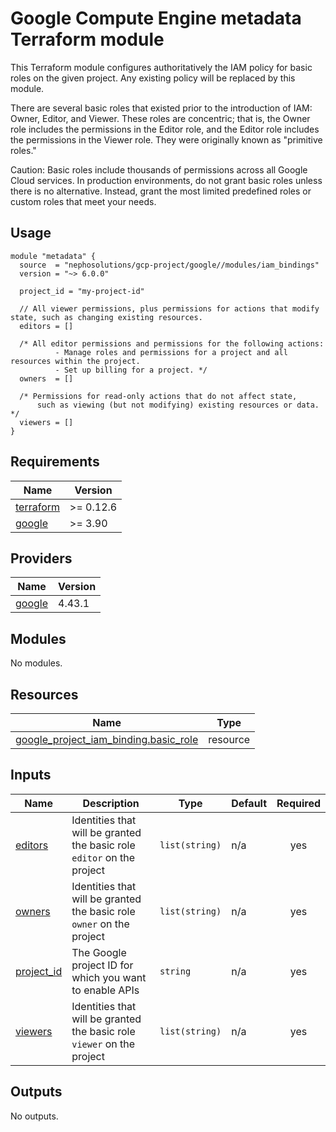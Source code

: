 # Google Compute Engine metadata Terraform module

This Terraform module configures authoritatively the IAM policy for basic roles on the given project.
Any existing policy will be replaced by this module.

There are several basic roles that existed prior to the introduction of IAM:
Owner, Editor, and Viewer. These roles are concentric; that is, the Owner role includes the permissions in the Editor role,
and the Editor role includes the permissions in the Viewer role. They were originally known as "primitive roles."

Caution:
  Basic roles include thousands of permissions across all Google Cloud services.
  In production environments, do not grant basic roles unless there is no alternative.
  Instead, grant the most limited predefined roles or custom roles that meet your needs.


## Usage

```hcl
module "metadata" {
  source  = "nephosolutions/gcp-project/google//modules/iam_bindings"
  version = "~> 6.0.0"

  project_id = "my-project-id"

  // All viewer permissions, plus permissions for actions that modify state, such as changing existing resources.
  editors = []

  /* All editor permissions and permissions for the following actions:
          - Manage roles and permissions for a project and all resources within the project.
          - Set up billing for a project. */
  owners  = []

  /* Permissions for read-only actions that do not affect state,
      such as viewing (but not modifying) existing resources or data. */
  viewers = []
}
```

<!-- BEGINNING OF PRE-COMMIT-TERRAFORM DOCS HOOK -->
## Requirements

| Name | Version |
|------|---------|
| <a name="requirement_terraform"></a> [terraform](#requirement\_terraform) | >= 0.12.6 |
| <a name="requirement_google"></a> [google](#requirement\_google) | >= 3.90 |

## Providers

| Name | Version |
|------|---------|
| <a name="provider_google"></a> [google](#provider\_google) | 4.43.1 |

## Modules

No modules.

## Resources

| Name | Type |
|------|------|
| [google_project_iam_binding.basic_role](https://registry.terraform.io/providers/hashicorp/google/latest/docs/resources/project_iam_binding) | resource |

## Inputs

| Name | Description | Type | Default | Required |
|------|-------------|------|---------|:--------:|
| <a name="input_editors"></a> [editors](#input\_editors) | Identities that will be granted the basic role `editor` on the project | `list(string)` | n/a | yes |
| <a name="input_owners"></a> [owners](#input\_owners) | Identities that will be granted the basic role `owner` on the project | `list(string)` | n/a | yes |
| <a name="input_project_id"></a> [project\_id](#input\_project\_id) | The Google project ID for which you want to enable APIs | `string` | n/a | yes |
| <a name="input_viewers"></a> [viewers](#input\_viewers) | Identities that will be granted the basic role `viewer` on the project | `list(string)` | n/a | yes |

## Outputs

No outputs.
<!-- END OF PRE-COMMIT-TERRAFORM DOCS HOOK -->

